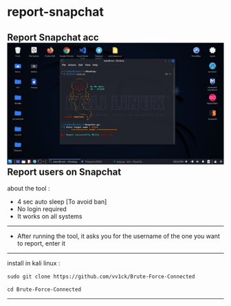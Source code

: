 # report-snapchat
Report Snapchat acc
<img src="/snp.png"></img>
Report users on Snapchat
-
about the tool :
- 4 sec auto sleep [To avoid ban]
- No login required
- It works on all systems
-----------------------
- After running the tool, it asks you for the username of the one you want to report, enter it
-----------------------
install in kali linux :
<!--START_SECTION:waka-->
```
sudo git clone https://github.com/vv1ck/Brute-Force-Connected
```
<!--END_SECTION:waka-->
<!--START_SECTION:waka-->
```
cd Brute-Force-Connected
```
<!--END_SECTION:waka-->
-----------------------
